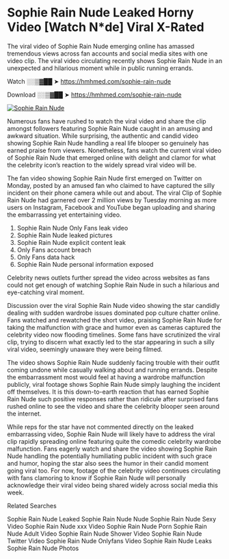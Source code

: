 ﻿# Sophie Rain Nude Leaked Horny Video [Watch N*de] Viral X-Rated

The viral video of ﻿Sophie Rain Nude emerging online has amassed tremendous views across fan accounts and social media sites with one video clip. The viral video circulating recently shows ﻿Sophie Rain Nude in an unexpected and hilarious moment while in public running errands. 

Watch ░░▒▓██ ➤ https://hmhmed.com/sophie-rain-nude

Download ░░▒▓██ ➤ https://hmhmed.com/sophie-rain-nude

[![Sophie Rain Nude](https://i.imgur.com/dJHk4Zq.gif)](https://hmhmed.com/sophie-rain-nude)

Numerous fans have rushed to watch the viral video and share the clip amongst followers featuring ﻿Sophie Rain Nude caught in an amusing and awkward situation. While surprising, the authentic and candid video showing ﻿Sophie Rain Nude handling a real life blooper so genuinely has earned praise from viewers. Nonetheless, fans watch the current viral video of ﻿Sophie Rain Nude that emerged online with delight and clamor for what the celebrity icon’s reaction to the widely spread viral video will be.

The fan video showing ﻿Sophie Rain Nude first emerged on Twitter on Monday, posted by an amused fan who claimed to have captured the silly incident on their phone camera while out and about. The viral Clip of ﻿Sophie Rain Nude had garnered over 2 million views by Tuesday morning as more users on Instagram, Facebook and YouTube began uploading and sharing the embarrassing yet entertaining video. 

1. ﻿Sophie Rain Nude Only Fans leak video
2. ﻿Sophie Rain Nude leaked pictures
3. ﻿Sophie Rain Nude explicit content leak
4. Only Fans account breach
5. Only Fans data hack
6. ﻿Sophie Rain Nude personal information exposed

Celebrity news outlets further spread the video across websites as fans could not get enough of watching ﻿Sophie Rain Nude in such a hilarious and eye-catching viral moment. 

Discussion over the viral ﻿Sophie Rain Nude video showing the star candidly dealing with sudden wardrobe issues dominated pop culture chatter online. Fans watched and rewatched the short video, praising ﻿Sophie Rain Nude for taking the malfunction with grace and humor even as cameras captured the celebrity video now flooding timelines. Some fans have scrutinized the viral clip, trying to discern what exactly led to the star appearing in such a silly viral video, seemingly unaware they were being filmed.

The video shows ﻿Sophie Rain Nude suddenly facing trouble with their outfit coming undone while casually walking about and running errands. Despite the embarrassment most would feel at having a wardrobe malfunction publicly, viral footage shows ﻿Sophie Rain Nude simply laughing the incident off themselves. It is this down-to-earth reaction that has earned ﻿Sophie Rain Nude such positive responses rather than ridicule after surprised fans rushed online to see the video and share the celebrity blooper seen around the internet.  

While reps for the star have not commented directly on the leaked embarrassing video, ﻿Sophie Rain Nude will likely have to address the viral clip rapidly spreading online featuring quite the comedic celebrity wardrobe malfunction. Fans eagerly watch and share the video showing ﻿Sophie Rain Nude handling the potentially humiliating public incident with such grace and humor, hoping the star also sees the humor in their candid moment going viral too. For now, footage of the celebrity video continues circulating with fans clamoring to know if ﻿Sophie Rain Nude will personally acknowledge their viral video being shared widely across social media this week.

Related Searches

﻿Sophie Rain Nude Leaked
﻿Sophie Rain Nude Nude
﻿Sophie Rain Nude Sexy Video
﻿Sophie Rain Nude xxx Video
﻿Sophie Rain Nude Porn
﻿Sophie Rain Nude Adult Video
﻿Sophie Rain Nude Shower Video
﻿Sophie Rain Nude Twitter Video
﻿Sophie Rain Nude Onlyfans Video
﻿Sophie Rain Nude Leaks
﻿Sophie Rain Nude Photos
